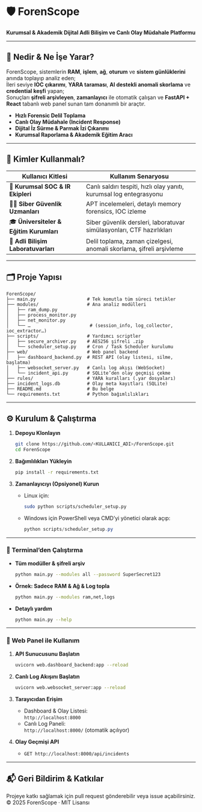# 🛡️ ForenScope

**Kurumsal & Akademik Dijital Adli Bilişim ve Canlı Olay Müdahale Platformu**

---

## 🎯 Nedir & Ne İşe Yarar?

ForenScope, sistemlerin **RAM**, **işlem**, **ağ**, **oturum** ve **sistem günlüklerini** anında toplayıp analiz eden;  
İleri seviye **IOC çıkarımı**, **YARA taraması**, **AI destekli anomali skorlama** ve **credential keşfi** yapan;  
Sonuçları **şifreli arşivleyen**, **zamanlayıcı** ile otomatik çalışan ve **FastAPI + React** tabanlı web panel sunan tam donanımlı bir araçtır.

- **Hızlı Forensic Delil Toplama**  
- **Canlı Olay Müdahale (Incident Response)**  
- **Dijital İz Sürme & Parmak İzi Çıkarımı**  
- **Kurumsal Raporlama & Akademik Eğitim Aracı**

---

## 👥 Kimler Kullanmalı?

| Kullanıcı Kitlesi            | Kullanım Senaryosu                                                    |
|------------------------------|------------------------------------------------------------------------|
| 🏢 **Kurumsal SOC & IR Ekipleri**    | Canlı saldırı tespiti, hızlı olay yanıtı, kurumsal log entegrasyonu      |
| 🧑‍💻 **Siber Güvenlik Uzmanları**    | APT incelemeleri, detaylı memory forensics, IOC izleme                   |
| 🎓 **Üniversiteler & Eğitim Kurumları** | Siber güvenlik dersleri, laboratuvar simülasyonları, CTF hazırlıkları      |
| 🧪 **Adli Bilişim Laboratuvarları**   | Delil toplama, zaman çizelgesi, anomali skorlama, şifreli arşivleme       |

---

## 🗂️ Proje Yapısı

```text
ForenScope/
├── main.py                   # Tek komutla tüm süreci tetikler
├── modules/                  # Ana analiz modülleri
│   ├── ram_dump.py
│   ├── process_monitor.py
│   ├── net_monitor.py
│   └── …                      # (session_info, log_collector, ioc_extractor…)
├── scripts/                  # Yardımcı scriptler
│   ├── secure_archiver.py    # AES256 şifreli .zip
│   └── scheduler_setup.py    # Cron / Task Scheduler kurulumu
├── web/                      # Web panel backend
│   ├── dashboard_backend.py  # REST API (olay listesi, silme, başlatma)
│   ├── websocket_server.py   # Canlı log akışı (WebSocket)
│   └── incident_api.py       # SQLite’den olay geçmişi çekme
├── rules/                    # YARA kuralları (.yar dosyaları)
├── incident_logs.db          # Olay meta kayıtları (SQLite)
├── README.md                 # Bu belge
└── requirements.txt          # Python bağımlılıkları
```

---

## ⚙️ Kurulum & Çalıştırma

1. **Depoyu Klonlayın**  
   ```bash
   git clone https://github.com/<KULLANICI_ADI>/ForenScope.git
   cd ForenScope
   ```

2. **Bağımlılıkları Yükleyin**  
   ```bash
   pip install -r requirements.txt
   ```

3. **Zamanlayıcıyı (Opsiyonel) Kurun**  
   - Linux için:  
     ```bash
     sudo python scripts/scheduler_setup.py
     ```
   - Windows için PowerShell veya CMD’yi yönetici olarak açıp:  
     ```powershell
     python scripts/scheduler_setup.py
     ```

---

### 🔹 Terminal’den Çalıştırma

- **Tüm modüller & şifreli arşiv**  
  ```bash
  python main.py --modules all --password SuperSecret123
  ```

- **Örnek: Sadece RAM & Ağ & Log topla**  
  ```bash
  python main.py --modules ram,net,logs
  ```

- **Detaylı yardım**  
  ```bash
  python main.py --help
  ```

---

### 🔹 Web Panel ile Kullanım

1. **API Sunucusunu Başlatın**  
   ```bash
   uvicorn web.dashboard_backend:app --reload
   ```

2. **Canlı Log Akışını Başlatın**  
   ```bash
   uvicorn web.websocket_server:app --reload
   ```

3. **Tarayıcıdan Erişim**  
   - Dashboard & Olay Listesi:  
     `http://localhost:8000`
   - Canlı Log Paneli:  
     `http://localhost:8000/` (otomatik açılıyor)

4. **Olay Geçmişi API**  
   - `GET http://localhost:8000/api/incidents`

---

## 📬 Geri Bildirim & Katkılar

Projeye katkı sağlamak için pull request gönderebilir veya issue açabilirsiniz.  
© 2025 ForenScope · MIT Lisansı
